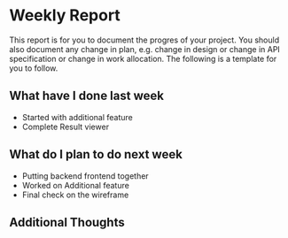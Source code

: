 # Weekly Report

This report is for you to document the progres of your project. You should also document any change in plan, e.g. change in design or change in API specification or change in work allocation. The following is a template for you to follow.

## What have I done last week

-   Started with additional feature
-   Complete Result viewer


## What do I plan to do next week

-   Putting backend frontend together
-   Worked on Additional feature
-   Final check on the wireframe

## Additional Thoughts


